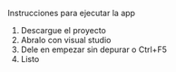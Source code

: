 Instrucciones para ejecutar la app

1. Descargue el proyecto
2. Abralo con visual studio
3. Dele en empezar sin depurar o Ctrl+F5
4. Listo
   
